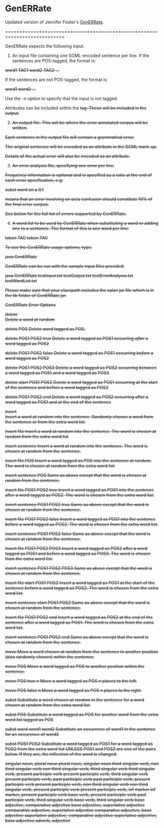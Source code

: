 # GenERRate
Updated version of Jennifer Foster's [GenERRate](http://www.computing.dcu.ie/~jfoster/resources/genERRate.html).

===========================================================================

GenERRate expects the following input:


1. An input file containing one SGML-encoded sentence per line. If the sentences are POS-tagged, the format is:

<s> word1 TAG1 word2 TAG2 ... </s>

If the sentences are not POS-tagged, the format is:

<s> word1 word2 ... </s>

Use the -n option to specify that the input is not tagged.

Attributes can be included within the <s> tag. These will be included in the output.



2. An output file. This will be where the error annotated corpus will be written. 

Each sentence in the output file will contain a grammatical error. 

The original sentence will be encoded as an attribute in the SGML mark-up. 

Details of the actual error will also be encoded as an attribute.




3. An error analysis file, specifying one error per line. 

Frequency information is optional and is specified as a ratio at the end of each error specification, e.g. 

subst	word	an	a	0.1

means that an error involving an an/a confusion should constitute 10% of the final error corpus.

See below for the full list of errors supported by GenERRate.


4. A word list to be used by GenERRate when substituting a word or adding one to a sentence. The format of this is one word per line:

token TAG
token TAG



To see the GenERRate usage options, type:

java GenERRate


GenERRate can be run with the sample input files provided:

java GenERRate testInput.txt testOutput.txt testErrorAnalysis.txt testWordList.txt


Please make sure that your classpath includes the xalan jar file which is in the lib folder of GenERRate.jar.



GenERRate Error Options

delete	
Delete a word at random

delete	POS
Delete word tagged as POS.

delete	POS1	POS2	true
Delete a word tagged as POS1 occurring *after* a word tagged as POS2

delete	POS1	POS2	false
Delete a word tagged as POS1 occurring *before* a word tagged as POS2

delete	POS1	POS2	POS3
Delete a word tagged as POS2 occurring between a word tagged as POS1 and a word tagged as POS3

delete 	start	POS1	POS2
Delete a word tagged as POS1 occurring at the start of the sentence and before a word tagged as POS2

delete	POS1	POS2	end
Delete a word tagged as POS2 occurring after a word tagged as POS1 and at the end of the sentence

insert	
Insert a word at random into the sentence. Randomly choose a word from the sentence or from the extra word list.

insert	file
Insert a word at random into the sentence. The word is chosen at random from the extra word list

insert	sentence
Insert a word at random into the sentence. The word is chosen at random from the sentence.

insert	file	POS
Insert a word tagged as POS into the sentence at random. The word is chosen at random from the extra word list.

insert	sentence POS
Same as above except that the word is chosen at random from the sentence.

insert	file	POS1	POS2	true
Insert a word tagged as POS1 into the sentence after a word tagged as POS2. The word is chosen from the extra word list.

insert	sentence	POS1	POS2	true
Same as above except that the word is chosen at random from the sentence.

insert	file	POS1	POS2	false
Insert a word tagged as POS1 into the sentence before a word tagged as POS2. The word is chosen from the extra word list.

insert	sentence	POS1	POS2	false
Same as above except that the word is chosen at random from the sentence.

insert	file	POS1	POS2	POS3
Insert a word tagged as POS2 after a word tagged as POS1 and before a word tagged as POS3. The word is chosen from the extra word list.

insert	sentence	POS1	POS2	POS3
Same as above except that the word is chosen at random from the sentence.

insert	file	start	POS1	POS2
Insert a word tagged as POS1 at the start of the sentence before a word tagged as POS2. The word is chosen from the extra word list.

insert	sentence	start	POS1	POS2
Same as above except that the word is chosen at random from the sentence.

insert	file	POS1	POS2	end
Insert a word tagged as POS2 at the end of the sentence after a word tagged as POS1. The word is chosen from the extra word list.

insert	sentence	POS1	POS2	end
Same as above except that the word is chosen at random from the sentence.

move
Move a word chosen at random from the sentence to another position (also randomly chosen) within the sentence.

move	POS
Move a word tagged as POS to another position within the sentence.

move	POS	true	n
Move a word tagged as POS n places to the left.

move	POS	false	n
Move a word tagged as POS n places to the right.

subst
Substitute a word chosen at random in the sentence for a word chosen at random from the extra word list.

subst	POS
Substitute a word tagged as POS for another word from the extra word list tagged as POS

subst	word	word1	word2
Substitute an occurence of word1 in the sentence for an occurence of word2

subst	POS1	POS2
Substitute a word tagged as POS1 for a word tagged as POS2 from the extra word list UNLESS POS1 and POS2 are one of the pairs below. 
If they are, the inflection of the word is changed.

singular noun, plural noun
plural noun, singular noun
third singular verb, non third singular verb
non third singular verb, third singular verb
third singular verb, present participle verb
present participle verb, third singular verb
present participle verb, past participle verb
past participle verb, present participle verb
present participle verb, non third singular verb
non third singular verb, present participle verb
present participle verb, inf marker
inf marker, present participle verb
base verb, present participle verb
past participle verb, third singular verb
base verb, third singular verb
base adjective, comparative adjective
base adjective, superlative adjective
comparative adjective, superlative adjective
comparative adjective, base adjective
superlative adjective, comparative adjective
superlative adjective, base adjective
adverb, adjective


